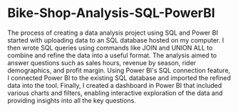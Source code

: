 # Bike-Shop-Analysis-SQL-PowerBI

The process of creating a data analysis project using SQL and Power BI started with uploading data to an SQL database hosted on my computer. I then wrote SQL queries using commands like JOIN and UNION ALL to combine and refine the data into a useful format. The analysis aimed to answer questions such as sales hours, revenue by season, rider demographics, and profit margin. Using Power BI's SQL connection feature, I connected Power BI to the existing SQL database and imported the refined data into the tool. Finally, I created a dashboard in Power BI that included various charts and filters, enabling interactive exploration of the data and providing insights into all the key questions.
